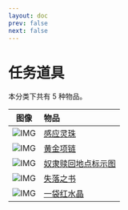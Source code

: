```yaml
---
layout: doc
prev: false
next: false
---
```


# 任务道具

本分类下共有 5 种物品。

| 图像 | 物品 |
| :-: | :-- |
| ![IMG](/wiki/item/goblin_orb.png) | [感应灵珠](goblin-orb) |
| ![IMG](/wiki/item/gold_necklace.png) | [黄金项链](gold-necklace) |
| ![IMG](/wiki/item/goblin_map.png) | [奴隶赎回地点标示图](goblin-map-negotiation) |
| ![IMG](/wiki/item/lost_book.png) | [失落之书](lost-book) |
| ![IMG](/wiki/item/red_crystal_bag.png) | [一袋红水晶](red-crystal-bag) |

<style scoped>
  td img { max-width: 64px; max-height: 64px; }
</style>
